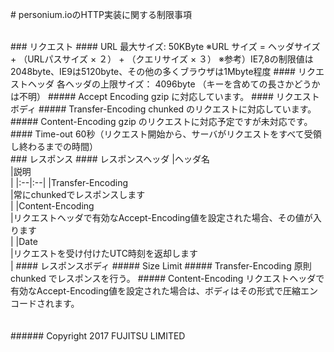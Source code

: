 ﻿﻿﻿# personium.ioのHTTP実装に関する制限事項

<br>
### リクエスト
#### URL
最大サイズ: 50KByte
※URL サイズ = ヘッダサイズ + （URLパスサイズ × ２） + （クエリサイズ × ３）
※参考）IE7,8の制限値は2048byte、IE9は5120byte、その他の多くブラウザは1Mbyte程度
#### リクエストヘッダ
各ヘッダの上限サイズ： 4096byte （キーを含めての長さかどうかは不明）
##### Accept Encoding
gzip に対応しています。
#### リクエストボディ
##### Transfer-Encoding
chunked のリクエストに対応しています。
##### Content-Encoding
gzip のリクエストに対応予定ですが未対応です。
#### Time-out
60秒（リクエスト開始から、サーバがリクエストをすべて受領し終わるまでの時間）

<br>
### レスポンス
#### レスポンスヘッダ
|ヘッダ名<br>|説明<br>|
|:--|:--|
|Transfer-Encoding<br>|常にchunkedでレスポンスします<br>|
|Content-Encoding<br>|リクエストヘッダで有効なAccept-Encoding値を設定された場合、その値が入ります<br>|
|Date<br>|リクエストを受け付けたUTC時刻を返却します<br>|
#### レスポンスボディ
##### Size Limit
##### Transfer-Encoding
原則chunked でレスポンスを行う。
##### Content-Encoding
リクエストヘッダで有効なAccept-Encoding値を設定された場合は、ボディはその形式で圧縮エンコードされます。
<br>
<br>
<br>
###### Copyright 2017    FUJITSU LIMITED
